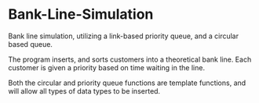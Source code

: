 # Bank-Line-Simulation
Bank line simulation, utilizing a link-based priority queue, and a circular based queue. 

The program inserts, and sorts customers into a theoretical bank line. Each customer is given a priority based on time waiting in the line. 

Both the circular and priority queue functions are template functions, and will allow all types of data types to be inserted.



